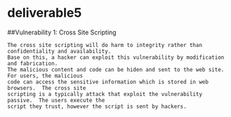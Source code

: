 # deliverable5
##Vulnerability 1: Cross Site Scripting

    The cross site scripting will do harm to integrity rather than confidentiality and availability.  
    Base on this, a hacker can exploit this vulnerability by modification and fabrication.  
    The malicious content and code can be hiden and sent to the web site.  For users, the malicious 
    code can access the sensitive information which is stored in web browsers.  The cross site 
    scripting is a typically attack that exploit the vulnerability passive.  The users execute the 
    script they trust, however the script is sent by hackers.  
